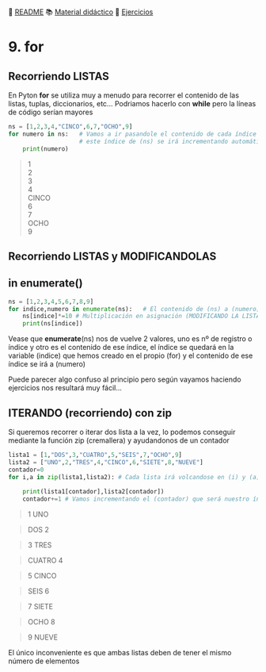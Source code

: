 :page_with_curl: [README](../README.md) :books: [Material didáctico](/documentation/índicedocu.md) :pencil: [Ejercicios](/tests/índicetests.md)


# 9. for 
## Recorriendo LISTAS

En Pyton **for** se utiliza muy a menudo para recorrer el contenido de las listas, tuplas, diccionarios, etc...
Podriamos hacerlo con **while** pero la líneas de código serían mayores

````python
ns = [1,2,3,4,"CINCO",6,7,"OCHO",9]
for numero in ns:   # Vamos a ir pasandole el contenido de cada índice de (ns) a (numero) y no finalizará hasta recorrerlo entero
                    # este índice de (ns) se irá incrementando automáticamente.
    print(numero) 
````

>1  
>2  
>3   
>4  
>CINCO  
>6  
>7  
>OCHO  
>9  

## Recorriendo LISTAS y MODIFICANDOLAS
## in enumerate()


````python
ns = [1,2,3,4,5,6,7,8,9]
for indice,numero in enumerate(ns):   # El contenido de (ns) a (numero) y el índice numérico a (indice) (RECORRIENDO LA LISTA)
    ns[indice]*=10 # Multiplicación en asignación (MODIFICANDO LA LISTA)             
    print(ns[indice]) 
````
Vease que **enumerate**(ns) nos de vuelve 2 valores, uno es nº de registro o índice y otro es el contenido de ese índice,
 el índice se quedará en la variable (indice) que hemos creado en el propio (for) y el contenido de ese índice se irá a (numero)

Puede parecer algo confuso al principio pero según vayamos haciendo ejercicios nos resultará muy fácil...

## ITERANDO (recorriendo) con zip

Si queremos recorrer o iterar dos lista a la vez, lo podemos conseguir mediante la función zip (cremallera) y ayudandonos de un contador

````python
lista1 = [1,"DOS",3,"CUATRO",5,"SEIS",7,"OCHO",9]
lista2 = ["UNO",2,"TRES",4,"CINCO",6,"SIETE",8,"NUEVE"]
contador=0
for i,a in zip(lista1,lista2): # Cada lista irá volcandose en (i) y (a) respectivamente
                 
    print(lista1[contador],lista2[contador]) 
    contador+=1 # Vamos incrementando el (contador) que será nuestro índice para ir recorriendo las listas e imprimiendo
````

>1 UNO

>DOS 2

>3 TRES

>CUATRO 4

>5 CINCO

>SEIS 6

>7 SIETE

>OCHO 8

>9 NUEVE

El único inconveniente es que ambas listas deben de tener el mismo número de elementos
